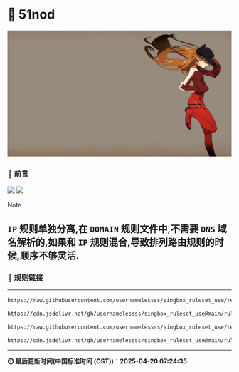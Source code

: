 
# 🧸 51nod
![](https://raw.githubusercontent.com/usernamelessss/picture-bed/main/images/202504042256831.jpg)
### 📣 前言
![](https://shields.io/badge/-移除重复规则-ff69b4) ![](https://shields.io/badge/-IP&nbsp;规则单独存放不与&nbsp;DOMAIN&nbsp;等混合-green)
> [!NOTE]
**`IP` 规则单独分离,在 `DOMAIN` 规则文件中,不需要 `DNS` 域名解析的,如果和 `IP` 规则混合,导致排列路由规则的时候,顺序不够灵活.**
---

###  🔗 规则链接
---

```url
https://raw.githubusercontent.com/usernamelessss/singbox_ruleset_use/refs/heads/main/rule/51nod/51nod_No_IP.json
```

```url
https://cdn.jsdelivr.net/gh/usernamelessss/singbox_ruleset_use@main/rule/51nod/51nod_No_IP.json
```

```url
https://raw.githubusercontent.com/usernamelessss/singbox_ruleset_use/refs/heads/main/rule/51nod/51nod_No_IP.srs
```

```url
https://cdn.jsdelivr.net/gh/usernamelessss/singbox_ruleset_use@main/rule/51nod/51nod_No_IP.srs
```

---
**⏲️ 最后更新时间(中国标准时间 (CST))：2025-04-20 07:24:35**